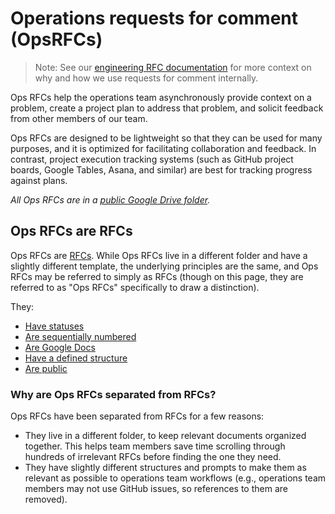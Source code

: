 # Operations requests for comment (OpsRFCs)

> Note: See our [engineering RFC documentation](../communication/rfcs/index.md) for more context on why and how we use requests for comment internally.

Ops RFCs help the operations team asynchronously provide context on a problem, create a project plan to address that problem, and solicit feedback from other members of our team.

Ops RFCs are designed to be lightweight so that they can be used for many purposes, and it is optimized for facilitating collaboration and feedback. In contrast, project execution tracking systems (such as GitHub project boards, Google Tables, Asana, and similar) are best for tracking progress against plans.

_All Ops RFCs are in a [public Google Drive folder](https://drive.google.com/drive/folders/1BFW91sECBDIyrq2XLm5zEgJjfadpDpaR)._

## Ops RFCs are RFCs

Ops RFCs are [RFCs](../communication/rfcs/index.md). While Ops RFCs live in a different folder and have a slightly different template, the underlying principles are the same, and Ops RFCs may be referred to simply as RFCs (though on this page, they are referred to as "Ops RFCs" specifically to draw a distinction).

They:

- [Have statuses](../communication/rfcs.md#status)
- [Are sequentially numbered](../communication/rfcs.md#rfcs-are-sequentially-numbered)
- [Are Google Docs](../communication/rfcs.md#rfcs-are-google-docs)
- [Have a defined structure](../communication/rfcs.md#rfc-structure)
- [Are public](../communication/rfcs.md#rfcs-are-public)

### Why are Ops RFCs separated from RFCs?

Ops RFCs have been separated from RFCs for a few reasons:

- They live in a different folder, to keep relevant documents organized together. This helps team members save time scrolling through hundreds of irrelevant RFCs before finding the one they need.
- They have slightly different structures and prompts to make them as relevant as possible to operations team workflows (e.g., operations team members may not use GitHub issues, so references to them are removed).
